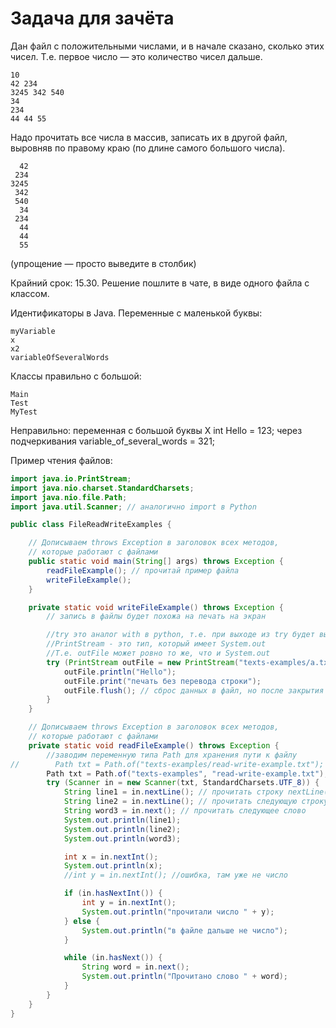 # Задача для зачёта

Дан файл с положительными числами, и в начале
сказано, сколько этих чисел. Т.е. первое число — это количество чисел дальше.

```
10
42 234
3245 342 540
34
234
44 44 55
```

Надо прочитать все числа в массив, записать
их в другой файл, выровняв по правому краю (по длине самого большого числа).

```
  42
 234
3245
 342
 540
  34
 234
  44
  44
  55
```

(упрощение — просто выведите в столбик)

Крайний срок: 15.30. Решение пошлите в чате, в виде одного файла с классом.

Идентификаторы в Java. Переменные с маленькой буквы:
```
myVariable
x
x2
variableOfSeveralWords
```
Классы правильно с большой:
```
Main
Test
MyTest
```

Неправильно:
переменная с большой буквы
X
int Hello = 123;
через подчеркивания
variable_of_several_words = 321;

Пример чтения файлов:

```java
import java.io.PrintStream;
import java.nio.charset.StandardCharsets;
import java.nio.file.Path;
import java.util.Scanner; // аналогично import в Python

public class FileReadWriteExamples {

    // Дописываем throws Exception в заголовок всех методов,
    // которые работают с файлами
    public static void main(String[] args) throws Exception {
        readFileExample(); // прочитай пример файла
        writeFileExample();
    }

    private static void writeFileExample() throws Exception {
        // запись в файлы будет похожа на печать на экран

        //try это аналог with в python, т.е. при выходе из try будет вызвано outFile.close()
        //PrintStream - это тип, который имеет System.out
        //Т.е. outFile может ровно то же, что и System.out
        try (PrintStream outFile = new PrintStream("texts-examples/a.txt", StandardCharsets.UTF_8)) {
            outFile.println("Hello");
            outFile.print("печать без перевода строки");
            outFile.flush(); // сброс данных в файл, но после закрытия файла это происходит автоматически
        }
    }

    // Дописываем throws Exception в заголовок всех методов,
    // которые работают с файлами
    private static void readFileExample() throws Exception {
        //заводим переменную типа Path для хранения пути к файлу
//        Path txt = Path.of("texts-examples/read-write-example.txt");
        Path txt = Path.of("texts-examples", "read-write-example.txt");
        try (Scanner in = new Scanner(txt, StandardCharsets.UTF_8)) {
            String line1 = in.nextLine(); // прочитать строку nextLine()
            String line2 = in.nextLine(); // прочитать следующую строку
            String word3 = in.next(); // прочитать следующее слово
            System.out.println(line1);
            System.out.println(line2);
            System.out.println(word3);

            int x = in.nextInt();
            System.out.println(x);
            //int y = in.nextInt(); //ошибка, там уже не число

            if (in.hasNextInt()) {
                int y = in.nextInt();
                System.out.println("прочитали число " + y);
            } else {
                System.out.println("в файле дальше не число");
            }

            while (in.hasNext()) {
                String word = in.next();
                System.out.println("Прочитано слово " + word);
            }
        }
    }
}

```

